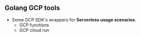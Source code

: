 
## Golang GCP tools

* Some GCP SDK's wrappers for **Serverless usage scenarios**.
  - GCP functions
  - GCP cloud run
